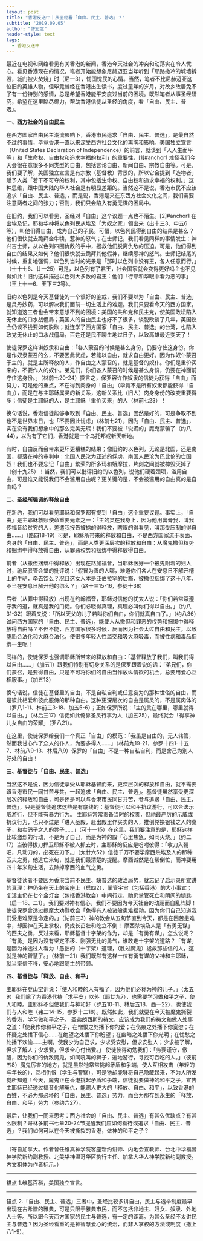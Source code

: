 ```yaml
---
layout: post
title: "香港反送中｜从圣经看「自由、民主、普选」？"
subtitle: '2019.09.05'
author: "許宏度"
header-style: text
tags:
  - 香港反送中
---
```


最近在电视和网络看见有关香港的新闻，香港今天社会的冲突和动荡实在令人忧心。看见香港现在的情况，笔者开始能想象尼赫迈亚当年听到「耶路撒冷的城墙拆毁，城门被火焚烧」时（尼一3），忧国忧民的心情。当然，笔者不比尼赫迈亚这位旧约英雄人物，但毕竟曾经在香港出生读书，度过童年的岁月，对故乡故居免不了有一份特别的感情，总是希望香港能平安度过当前的困境。既然笔者从事圣经研究，希望在这里略尽绵力，帮助香港信徒从圣经的角度，看「自由、民主、普选」。

__一、西方社会的自由民主__

在西方国家自由民主潮流影响下，香港市民追求「自由、民主、普选」，是最自然不过的事情，毕竟香港一直以来深受西方社会文化的熏陶和影响。美国独立宣言（United States Declaration of Independence）的前言，就谈到「人人生而平等」和「生命权、自由权和追求幸福的权利」的重要性，[1]#anchor1 难怪我们今天会很在意很多不同类型的自由，包括言论自由、新闻自由、宗教自由等。可是，我们要了解，美国独立宣言是有宗教（基督教）背景的，所以它会提到「造物者」赋予人类「若干不可夺的权利，其中包括生命权、自由权和追求幸福的权利。」这种思维，跟中国大陆的华人社会是有明显差距的。当然这不是说，香港市民不应该追求「自由、民主、普选」，而是说，香港是夹在东西方社会文化之间，我们需要注意两者之间的张力；否则，我们只会陷入有勇无谋的困局中。

在旧约，我们可以看见，圣经对「自由」这个议题一点也不陌生。[2]#anchor1 在出埃及记，耶和华神将以色列民从埃及「为奴之家」领出来（出十三3、申五6等），叫他们得自由，成为自己的子民。可惜，以色列民得到自由的结果是甚么？他们很快就去跪拜金牛犊，惹神的怒气；在士师记，我们看见同样的事情发生：神兴吉士师，从以色列四围仇敌的手中，拯救他们脱离仇敌的压迫。可是，他们得到自由的结果又如何？他们很快就去跪拜其他假神，继续惹神的怒气。士师记结尾的时候，重复地强调，以色列当时的光景是「那时以色列中没有王，各人任意而行。」（士十七6、廿一25）可是，以色列有了君王，社会国家就会变得更好吗？也不见得如此！旧约这样描述以色列大多数的君王：他们「行耶和华眼中看为恶的事」（王上十一6、王下三2等）。

旧约以色列是今天基督徒的一个很好的鉴戒，我们不要以为「自由、民主、普选」是灵丹妙药，可以解决我们面前一切生活上的难题。我们只要看今天的西方国家，就知道这三者也会带来意想不到的困境：美国的共和党和民主党，使美国政坛陷入无休止的口水战僵局；英国人的自由民主也好不了很多，谈脱欧谈了几年，英国议会仍谈不拢要如何脱欧；就连学了西方国家「自由、民主、普选」的台湾，也陷入政党无休止的口水战僵局，百姓还是民不聊生地过日子，以致高雄最近变天了！

使徒保罗这样讲奴隶和自由：「各人蒙召的时候是甚么身份，仍要守住这身份。你是作奴隶蒙召的么，不要因此忧虑，若能以自由，就求自由更好。因为作奴仆蒙召于主的，就是主所释放的人，作自由之人蒙召的，就是基督的奴仆。你们是重价买来的，不要作人的奴仆。弟兄们，你们各人蒙召的时候是甚么身份，仍要在神面前守住这身份。」（林前七20-24）换言之，保罗容许作奴隶的信徒为获得「自由」而努力，可是他的重点，不在得到肉身的「自由」（毕竟不是所有奴隶都能获得「自由」），而是在与主耶稣属灵的新关系，这新关系比（旧人）肉身身份的改变重要得多；信徒是主耶稣的人，是主耶稣「重价买来」的人（林前七23）！

换句话说，香港信徒能够争取到「自由、民主、普选」固然是好的，可是争取不到也不是世界末日，也「不要因此忧虑」（林前七21），因为「自由、民主、普选」，实在没有我们想象中的那么完美无瑕！我们不要被「说谎的」魔鬼蒙骗了（约八44），以为有了它们，香港就是一个乌托邦或新天新地。

有时，自由反而会带来更坏更糟糕的结果；像旧约的以色列，无论是北国，还是南国，都落在神的审判中：北国人民沦为亚述的俘虏，南国人民沦为巴比伦的亡国奴！我们也不要忘记「自由」繁荣的所多玛和蛾摩拉，片刻之间就被神毁灭掉了（创十九25）！当然，我们可以批评旧约的以色列，说他们硬着颈项，滥用自由，可是谁又能说我们不会滥用自由呢？更关键的是，不会被滥用的自由真的是自由吗？

__二、圣经所强调的释放自由__

在新约，我们可以看见耶稣和保罗都有提到「自由」这个重要议题。事实上，「自由」是主耶稣救赎使命重要元素之一：「主的灵在我身上，因为他用膏膏我，叫我传福音给贫穷的人，差遣我报告被掳的得释放，瞎眼的得看见，叫那受压制的得自由……」（路四18-19）可是，耶稣所带来的释放和自由，不是西方国家流于表面、肉身的「自由、民主、普选」，而是人类更深层次的释放和自由：从魔鬼撒但权势和捆绑中得释放得自由，从罪恶权势和捆绑中得释放得自由。

前者（从撒但捆绑中得释放）出现在路加福音，当耶稣医好一个被鬼附着的妇人时，祂反驳管会堂的批评说：「假冒为善的人哪，难道你们各人在安息日不解开槽上的牛驴，牵去饮么？况且这女人本是亚伯拉罕的后裔，被撒但捆绑了这十八年，不当在安息日解开他的绑么？」（路十三15-16，参徒十38）

后者（从罪中得释放）出现在约翰福音，耶稣对信他的犹太人说：「你们若常常遵守我的道，就真是我的门徒。你们必晓得真理，真理必叫你们得以自由。」（约八31-32）跟着又说：「所以天父的儿子若叫你们自由，你们就真自由了。」（约八36）试问西方国家的「自由、民主、普选」，能使人从撒但和罪恶的权势和捆绑中得释放得自由吗？不但不能，西方国家很多时候，反而因为社会太过自由和民主，以致堕胎合法化和大麻合法化，使很多年轻人性滥交和吸大麻吸毒，而被性病和毒品捆绑一生呢！

同样的，使徒保罗也强调耶稣所带来的释放和自由：「基督释放了我们，叫我们得以自由……」（加五1）跟我们特别有切身关系的是保罗跟着说的话：「弟兄们，你们蒙召，是要得自由，只是不可将你们的自由当作放纵情欲的机会，总要用爱心互相服事。」（加五13）

换句话说，信徒在基督里的自由，不是自私自利或任意妄为的那种世俗的自由，而是彼此相爱和彼此服侍的那种自由。这种更深层次的自由是属灵的，不是属肉体的（罗八1-11、林前三3-18、加五5-6）；正如保罗所说：「主的灵在哪里，哪里就得以自由。」（林后三17）信徒如此倚靠圣灵行事为人（加五25），最终就会「得享神儿女自由的荣耀」（罗八21）。

在这里，使徒保罗给我们一个真正「自由」的模范：「我虽是自由的，无人辖管，然而我甘心作了众人的仆人，为要多得人……」（林前九19-21，参罗十四1-十五7、林前八9-13、林后八9）保罗的「自由」不是一种自私自利，而是舍己为别人好处的自由！

__三、基督徒与「自由、民主、普选」__

当然这不是说，因为信徒享受从耶稣基督而来，更深层次的释放和自由，就不需要跟香港市民一同甘苦与共，一起追求「自由、民主、普选」。基督徒虽然享受更深层次的释放和自由，可是还是可以与香港市民同甘共苦，参与追求「自由、民主、普选」，只是基督徒追求这些是有底线的：基督徒可以和平抗议游行，可以合法示威游行，但不能有暴力行为。
主耶稣常常责备当时的权贵，但祂最严厉的示威或抗议行为，也只不过是「进入圣殿，赶出殿里作买卖的人，推倒兑换银钱之人的桌子，和卖鸽子之人的凳子……」（可十一15）在这里，我们要注意的是，耶稣这样比较激烈的行动，不是为了自己，而是为神的殿「心里焦急，如同火烧。」（约二17）当彼得拔刀捍卫耶稣不被人抓去时，主耶稣的反应是吩咐彼得：「收刀入鞘吧，凡动刀的，必死在刀下。」（太廿六52）信徒千万不要学摩西杀埃及人的那种匹夫之勇，他逃亡米甸，就是我们最清楚的提醒。摩西诚然是在帮倒忙，而神要用四十年米甸生活，去除掉摩西的血气之勇。

基督徒读者不要因为香港当前不民主、缺普选的政治局势，就忘记了启示录所宣讲的真理：神仍坐在天上的宝座上（启四2），掌管宇宙（包括香港）的大小事宜；复活主仍在七个金灯台（包括香港教会）中间行走，祂仍掌管死亡和阴间的钥匙（启一18、二1）。我们要对神有信心，我们不要因为今天社会的动荡而自乱阵脚！使徒保罗曾透过提摩太劝慰教会「免得有人被诸般患难摇动，因为你们自己知道我们受患难原是命定的。」（帖前三3）神的教会从五旬节直到今天，都是在困苦患难中，却因神在天上掌权，仍成长茁壮和屹立不倒！
摩西杀埃及人是「有勇无谋」的匹夫之勇，反过来看，耶稣基督十字架的作为，却是「有勇有谋」。怎么说呢？「有勇」是因为没有坚定不移、刚强无比的勇气，谁敢走十字架的道路？「有谋」是因为神透过人看为「愚拙的（十字架）道理，（胜过魔鬼）拯救那些信的人，这就是神的智慧了。」（林前一21）我们既然有这样一位有勇有谋的父神和主耶稣，就当坚信不移，安心地跟随主的带领。

__四、基督徒与「释放、自由、和平」__

主耶稣在登山宝训说：「使人和睦的人有福了，因为他们必称为神的儿子。」（太五9）我们除了为香港代祷「求平安」以外（耶廿九7），也需要学习做和平之子，使人和睦。主耶稣不但使我们与神和好（罗五10-11、林后五18、西一22），也使我们与人和睦（弗二14-15，参罗十二18）。既然如此，我们就要在今天被魔鬼撕裂的香港，学习做和平之子。
圣弗朗西斯的祷文，应该成为我们的祷文和做人处事之道：「使我作你和平之子，在憎恨之处播下你的爱；在伤痕之处播下你宽恕；在怀疑之处播下信心……在绝望之处播下你盼望；在幽暗之处播下你光明；在忧愁之处播下欢愉……主啊，使我少为自己求，少求受安慰，但求安慰人；少求被了解，但求了解人；少求爱，但求全心付出爱。」
使徒彼得劝勉我们：「务要谨守，儆醒，因为你们的仇敌魔鬼，如同吼叫的狮子，遍地游行，寻找可吞吃的人。」（彼前五8）魔鬼厉害的地方，就是虽然牠常常挑起矛盾和争端，使人互相攻击（年轻的与年长的），互相仇恨（学生与警察），可是牠却能够将自己隐藏起来，不为人所发觉所知道！今天，魔鬼正在香港挑起矛盾和争端，信徒就要做神的和平之子，宣告主耶稣已经透过福音化解冤仇，能赐人更大的「释放、自由、和平」，以致香港的百姓，不必为那必坏的「自由、民主、普选」劳力，而会为那存到永生的「释放、自由、和平」劳力（参约六27）。

最后，让我们一同来思考：西方社会的「自由、民主、普选」有甚么优缺点？有甚么限制？哥林多前书七章20-24节提醒我们应如何看待或追求「自由、民主、普选」？我们如何可以在今天被撕裂的香港，做神的和平之子？
<hr>
（寄自加拿大。作者曾任维真神学院客座新约讲师、内地会宣教师、台北中华福音神学院新约副教授、北美华神温哥华区执行主任、加拿大华人神学院新约副教授。内文粗体为作者标示。）
<hr>
 <span id = "anchor1">锚点</span>
1.维基百科，美国独立宣言。
<hr>
 <span id = "anchor2">锚点</span>
2.「自由、民主、普选」三者中，圣经比较多讲自由。民主与选举制度最早出现在古希腊的雅典，可是只限于雅典市民，而不包括非地主、妇女、奴隶、外地人士等。所以跟今天西方国家的民主与普选，有一定的距离。为甚么圣经不太讲民主与普选？因为圣经看重的是神智慧爱心的统治，而非人掌权的方法或制度（撒上八1-9）。 

